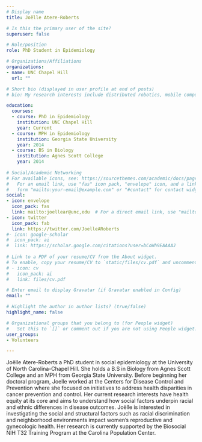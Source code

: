 ```yaml
---
# Display name
title: Joëlle Atere-Roberts

# Is this the primary user of the site?
superuser: false

# Role/position
role: PhD Student in Epidemiology

# Organizations/Affiliations
organizations:
- name: UNC Chapel Hill
  url: ""

# Short bio (displayed in user profile at end of posts)
# bio: My research interests include distributed robotics, mobile computing and programmable matter.

education:
  courses:
  - course: PhD in Epidemiology
    institution: UNC Chapel Hill
    year: Current
  - course: MPH in Epidemiology
    institution: Georgia State University
    year: 2014
  - course: BS in Biology
    institution: Agnes Scott College
    year: 2014
    
# Social/Academic Networking
# For available icons, see: https://sourcethemes.com/academic/docs/page-builder/#icons
#   For an email link, use "fas" icon pack, "envelope" icon, and a link in the
#   form "mailto:your-email@example.com" or "#contact" for contact widget.
social:
- icon: envelope
  icon_pack: fas
  link: mailto:joellear@unc,edu  # For a direct email link, use "mailto:test@example.org".
- icon: twitter
  icon_pack: fab
  link: https://twitter.com/JoelleARoberts
#- icon: google-scholar
#  icon_pack: ai
#  link: https://scholar.google.com/citations?user=bCoWh9EAAAAJ
  
# Link to a PDF of your resume/CV from the About widget.
# To enable, copy your resume/CV to `static/files/cv.pdf` and uncomment the lines below.
# - icon: cv
#   icon_pack: ai
#   link: files/cv.pdf

# Enter email to display Gravatar (if Gravatar enabled in Config)
email: ""

# Highlight the author in author lists? (true/false)
highlight_name: false

# Organizational groups that you belong to (for People widget)
#   Set this to `[]` or comment out if you are not using People widget.
user_groups:
- Volunteers

---
```


Joëlle Atere-Roberts a PhD student in social epidemiology at the University of North Carolina-Chapel Hill.  She holds a B.S in Biology from Agnes Scott College and an MPH from Georgia State University. Before beginning her doctoral program, Joelle worked at the Centers for Disease Control and Prevention where she focused on initiatives to address health disparities in cancer prevention and control. Her current research interests have health equity at its core and aims to understand how social factors underpin racial and ethnic differences in disease outcomes. Joëlle is interested in investigating the social and structural factors such as racial discrimination and neighborhood environments impact women’s reproductive and gynecologic health. Her research is currently supported by the Biosocial NIH T32 Training Program at the Carolina Population Center.
